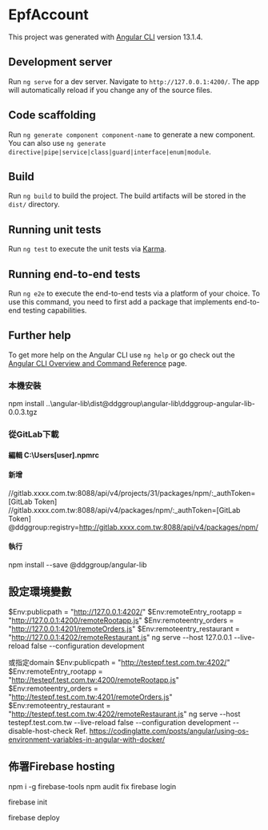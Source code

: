 # EpfAccount

This project was generated with [Angular CLI](https://github.com/angular/angular-cli) version 13.1.4.

## Development server

Run `ng serve` for a dev server. Navigate to `http://127.0.0.1:4200/`. The app will automatically reload if you change any of the source files.

## Code scaffolding

Run `ng generate component component-name` to generate a new component. You can also use `ng generate directive|pipe|service|class|guard|interface|enum|module`.

## Build

Run `ng build` to build the project. The build artifacts will be stored in the `dist/` directory.

## Running unit tests

Run `ng test` to execute the unit tests via [Karma](https://karma-runner.github.io).

## Running end-to-end tests

Run `ng e2e` to execute the end-to-end tests via a platform of your choice. To use this command, you need to first add a package that implements end-to-end testing capabilities.

## Further help

To get more help on the Angular CLI use `ng help` or go check out the [Angular CLI Overview and Command Reference](https://angular.io/cli) page.

### 本機安裝
npm install ..\angular-lib\dist\@ddggroup\angular-lib\ddggroup-angular-lib-0.0.3.tgz
### 從GitLab下載
#### 編輯 C:\Users\[user]\.npmrc
#### 新增
//gitlab.xxxx.com.tw:8088/api/v4/projects/31/packages/npm/:_authToken=[GitLab Token]
//gitlab.xxxx.com.tw:8088/api/v4/packages/npm/:_authToken=[GitLab Token]
@ddggroup:registry=http://gitlab.xxxx.com.tw:8088/api/v4/packages/npm/
#### 執行
npm install --save @ddggroup/angular-lib

## 設定環境變數
$Env:publicpath = "http://127.0.0.1:4202/"
$Env:remoteEntry_rootapp = "http://127.0.0.1:4200/remoteRootapp.js"
$Env:remoteentry_orders = "http://127.0.0.1:4201/remoteOrders.js"
$Env:remoteentry_restaurant = "http://127.0.0.1:4202/remoteRestaurant.js"
ng serve --host 127.0.0.1 --live-reload false --configuration development

或指定domain
$Env:publicpath = "http://testepf.test.com.tw:4202/"
$Env:remoteEntry_rootapp = "http://testepf.test.com.tw:4200/remoteRootapp.js"
$Env:remoteentry_orders = "http://testepf.test.com.tw:4201/remoteOrders.js"
$Env:remoteentry_restaurant = "http://testepf.test.com.tw:4202/remoteRestaurant.js"
ng serve --host testepf.test.com.tw --live-reload false --configuration development --disable-host-check
Ref. https://codinglatte.com/posts/angular/using-os-environment-variables-in-angular-with-docker/

## 佈署Firebase hosting
npm i -g firebase-tools
npm audit fix
firebase login

firebase init

firebase deploy
